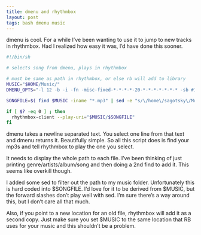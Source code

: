 ```yaml
---
title: dmenu and rhythmbox
layout: post
tags: bash dmenu music
---
```




dmenu is cool. For a while I’ve been wanting to use it to jump to new tracks in rhythmbox. Had I realized how easy it was, I’d have done this sooner.

```bash
#!/bin/sh

# selects song from dmenu, plays in rhythmbox

# must be same as path in rhythmbox, or else rb will add to library
MUSIC="$HOME/Music/"
DMENU_OPTS="-l 12 -b -i -fn -misc-fixed-*-*-*-*-20-*-*-*-*-*-*-* -sb #112 -sf #afc -nf #579 -nb #112"

SONGFILE=$( find $MUSIC -iname "*.mp3" | sed -e "s/\/home\/sagotsky\/Music//g" | dmenu $DMENU_OPTS )

if [ $? -eq 0 ] ; then
  rhythmbox-client --play-uri="$MUSIC/$SONGFILE"
fi
```

dmenu takes a newline separated text. You select one line from that text and dmenu returns it. Beautifully simple. So all this script does is find your mp3s and tell rhythmbox to play the one you select.

It needs to display the whole path to each file. I’ve been thinking of just printing genre/artists/album/song and then doing a 2nd find to add it. This seems like overkill though.

I added some sed to filter out the path to my music folder. Unfortunately this is hard coded into $SONGFILE. I’d love for it to be derived from $MUSIC, but the forward slashes don’t play well with sed. I’m sure there’s a way around this, but I don’t care all that much.

Also, if you point to a new location for an old file, rhythmbox will add it as a second copy. Just make sure you set $MUSIC to the same location that RB uses for your music and this shouldn’t be a problem.

